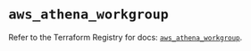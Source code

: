 # `aws_athena_workgroup`

Refer to the Terraform Registry for docs: [`aws_athena_workgroup`](https://registry.terraform.io/providers/hashicorp/aws/5.40.0/docs/resources/athena_workgroup).
